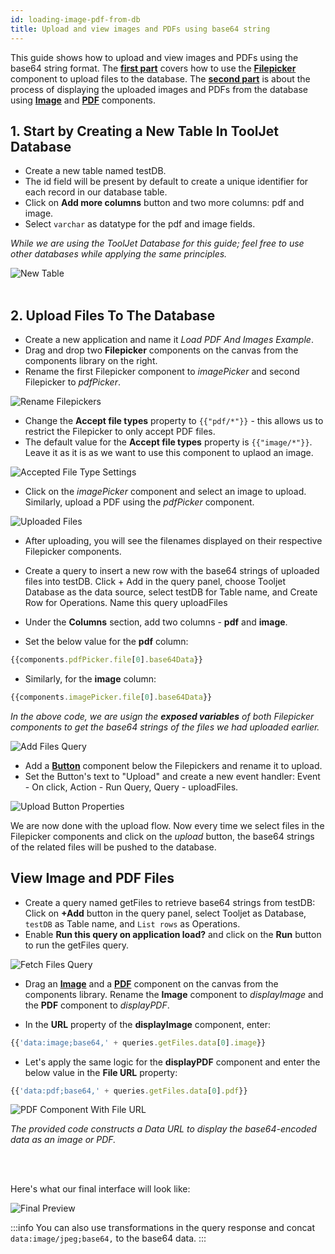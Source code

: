 ```yaml
---
id: loading-image-pdf-from-db
title: Upload and view images and PDFs using base64 string
---
```


This guide shows how to upload and view images and PDFs using the base64 string format. The **[first part](#upload-files-to-the-database)** covers how to use the **[Filepicker](/docs/widgets/file-picker)** component to upload files to the database. The **[second part](#view-image-and-pdf-files)** is about the process of displaying the uploaded images and PDFs from the database using **[Image](/docs/widgets/image)** and **[PDF](/docs/widgets/pdf)** components. 


## 1. Start by Creating a New Table In ToolJet Database

- Create a new table named testDB. 
- The id field will be present by default to create a unique identifier for each record in our database table.
- Click on **Add more columns** button and two more columns: pdf and image.
- Select `varchar` as datatype for the pdf and image fields.

<i>While we are using the ToolJet Database for this guide; feel free to use other databases while applying the same principles.</i>

<div style={{ width: '100%', marginBottom:'15px', marginTop:'15px'}}>
<img className="screenshot-full" src="/img/how-to/load-base64/create-new-table.png" alt="New Table"  />
</div>


<br/>

## 2. Upload Files To The Database

- Create a new application and name it *Load PDF And Images Example*. 
- Drag and drop two **Filepicker** components on the canvas from the components library on the right. 
- Rename the first Filepicker component to *imagePicker* and second Filepicker to *pdfPicker*.

<div style={{ width: '100%', marginBottom:'15px', marginTop:'15px'}}>
    <img className="screenshot-full" src="/img/how-to/load-base64/filepickers-rename.png" alt="Rename Filepickers"  />
</div>

- Change the **Accept file types** property to `{{"pdf/*"}}` - this allows us to restrict the Filepicker to only accept PDF files. 
- The default value for the **Accept file types** property is `{{"image/*"}}`. Leave it as it is as we want to use this component to uplaod an image.

<div style={{ width: '100%', marginBottom:'15px', marginTop:'15px'}}>
    <img className="screenshot-full" src="/img/how-to/load-base64/pdf-accepted-file-type.png" alt="Accepted File Type Settings"  />
</div>

- Click on the *imagePicker* component and select an image to upload. Similarly, upload a PDF using the *pdfPicker* component. 

<div style={{flex: 1, padding: '10px'}}>
    <img className="screenshot-full" src="/img/how-to/load-base64/filepickers-with-uploaded-files.png" alt="Uploaded Files"  />
</div>

- After uploading, you will see the filenames displayed on their respective Filepicker components.

- Create a query to insert a new row with the base64 strings of uploaded files into testDB. Click + Add in the query panel, choose Tooljet Database as the data source, select testDB for Table name, and Create Row for Operations. Name this query uploadFiles

- Under the **Columns** section, add two columns - **pdf** and **image**. 

- Set the below value for the **pdf** column: 
```js
{{components.pdfPicker.file[0].base64Data}}
```

- Similarly, for the **image** column:
```js
{{components.imagePicker.file[0].base64Data}}
```

<i>In the above code, we are usign the <b>exposed variables</b> of both Filepicker components to get the base64 strings of the files we had uploaded earlier.</i>

<div style={{flex: 1, padding: '10px'}}>
    <img className="screenshot-full" src="/img/how-to/load-base64/add-files-query.png" alt="Add Files Query"  />
</div>

<!-- The `file` key holds an array of uploaded files. To access a specific file's data, use its index in the array. For example, if we set **Pick multiple files** property to true for the *pdfPicker* component and upload 3 files, we can access them like this:

```js
{{components.pdfPicker.file[0].base64Data}}  // First file
{{components.pdfPicker.file[1].base64Data}}  // Second file
{{components.pdfPicker.file[2].base64Data}}  // Third file
``` -->

<!-- Drag and drop a **[Button](/docs/widgets/button)** component below the two Filepicker components and rename the component to *upload*. 

In the Button component's properties:
- Change the Button Text property to **Upload**.
- Click on **+ New event handler** to create a new event handler, keep the Event as **On click** and Action as **Run Query**. Select *uploadFiles* as Query. -->

- Add a **[Button](/docs/widgets/button)** component below the Filepickers and rename it to upload.
- Set the Button's text to "Upload" and create a new event handler: Event - On click, Action - Run Query, Query - uploadFiles.

<div style={{flex: 1, padding: '10px'}}>
    <img className="screenshot-full" src="/img/how-to/load-base64/upload-button-properties.png" alt="Upload Button Properties"  />
</div>

We are now done with the upload flow. Now every time we select files in the Filepicker components and click on the *upload* button, the base64 strings of the related files will be pushed to the database. 

## View Image and PDF Files 

- Create a query named getFiles to retrieve base64 strings from testDB: Click on **+Add** button in the query panel, select Tooljet as Database, `testDB` as Table name, and `List rows` as Operations.
- Enable **Run this query on application load?** and click on the **Run** button to run the getFiles query.

<div style={{flex: 1, padding: '10px'}}>
    <img className="screenshot-full" src="/img/how-to/load-base64/fetch-files-query.png" alt="Fetch Files Query"  />
</div>

- Drag an **[Image](/docs/widgets/image)** and a **[PDF](/docs/widgets/pdf)** component on the canvas from the components library. Rename the **Image** component to *displayImage* and the **PDF** component to *displayPDF*.

- In the **URL** property of the **displayImage** component, enter:
```js
{{'data:image;base64,' + queries.getFiles.data[0].image}}
```
<!-- <i>'data:image/base64,' specifies that the data should be interpreted as a base64-encoded image.
`queries.getFiles.data[0].image` fetches the base64-encoded image data from the first row in the data array returned by the getFiles query.</i> -->

- Let's apply the same logic for the **displayPDF** component and enter the below value in the **File URL** property:

```js
{{'data:pdf;base64,' + queries.getFiles.data[0].pdf}}
```
<div style={{flex: 1, padding: '10px'}}>
    <img className="screenshot-full" src="/img/how-to/load-base64/pdf-with-fileURL.png" alt="PDF Component With File URL"  />
</div>

<i>The provided code constructs a Data URL to display the base64-encoded data as an image or PDF.</i> 

<br/>
<br/>

Here's what our final interface will look like:

<div style={{flex: 1, padding: '10px'}}>
    <img className="screenshot-full" src="/img/how-to/load-base64/pdf-image-view.png" alt="Final Preview"  />
</div>

:::info
You can also use transformations in the query response and concat `data:image/jpeg;base64,` to the base64 data.
:::